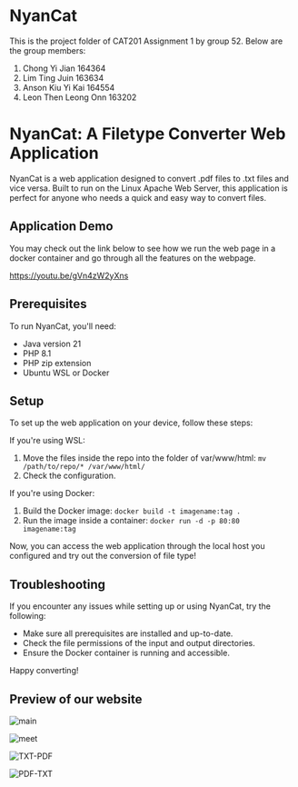 # NyanCat

This is the project folder of CAT201 Assignment 1 by group 52.
Below are the group members: 
1. Chong Yi Jian 164364
2. Lim Ting Juin 163634
3. Anson Kiu Yi Kai 164554
4. Leon Then Leong Onn 163202

# NyanCat: A Filetype Converter Web Application

NyanCat is a web application designed to convert .pdf files to .txt files and vice versa. Built to run on the Linux Apache Web Server, this application is perfect for anyone who needs a quick and easy way to convert files.

## Application Demo
You may check out the link below to see how we run the web page in a docker container and go through all the features on the webpage. 

https://youtu.be/gVn4zW2yXns

## Prerequisites

To run NyanCat, you'll need:

- Java version 21
- PHP 8.1
- PHP zip extension
- Ubuntu WSL or Docker

## Setup

To set up the web application on your device, follow these steps:

If you're using WSL:

1. Move the files inside the repo into the folder of var/www/html: `mv /path/to/repo/* /var/www/html/`
2. Check the configuration.

If you're using Docker:

1. Build the Docker image: `docker build -t imagename:tag .`
2. Run the image inside a container: `docker run -d -p 80:80 imagename:tag`

Now, you can access the web application through the local host you configured and try out the conversion of file type!

## Troubleshooting

If you encounter any issues while setting up or using NyanCat, try the following:

- Make sure all prerequisites are installed and up-to-date.
- Check the file permissions of the input and output directories.
- Ensure the Docker container is running and accessible.


Happy converting!


## Preview of our website


![main](https://github.com/NsonQ/CAT_A1/assets/117012730/6b7a8379-8cb8-4de2-8f24-e2786818de4b)


![meet](https://github.com/NsonQ/CAT_A1/assets/117012730/232f1d53-d297-4a87-b86e-753913764716)


![TXT-PDF](https://github.com/NsonQ/CAT_A1/assets/117012730/2d6b848e-53a0-43f2-a4c1-7891f1e8e6af)


![PDF-TXT](https://github.com/NsonQ/CAT_A1/assets/117012730/e5cf9d3e-d53b-4f4c-ad30-71ef02c14494)

